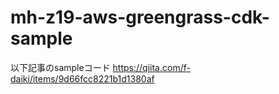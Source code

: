 # mh-z19-aws-greengrass-cdk-sample

以下記事のsampleコード
https://qiita.com/f-daiki/items/9d66fcc8221b1d1380af